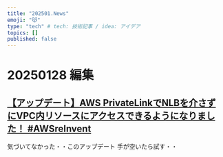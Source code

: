 ```yaml
---
title: "202501.News"
emoji: "😽"
type: "tech" # tech: 技術記事 / idea: アイデア
topics: []
published: false
---
```


# 20250128 編集

## [【アップデート】AWS PrivateLinkでNLBを介さずにVPC内リソースにアクセスできるようになりました！ #AWSreInvent](https://dev.classmethod.jp/articles/privatelink-vpc-endpoint-direct-access-update/)

気づいてなかった・・このアップデート
手が空いたら試す・・

